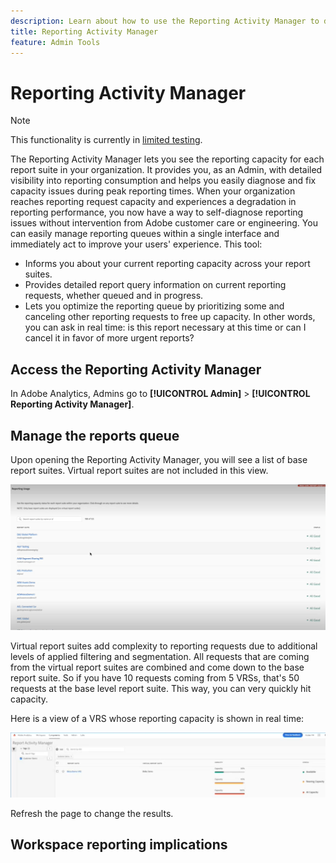 ```yaml
---
description: Learn about how to use the Reporting Activity Manager to diagnose and fix capacity issues during peak reporting times.
title: Reporting Activity Manager
feature: Admin Tools
---
```


# Reporting Activity Manager

>[!NOTE]
>
>This functionality is currently in [limited testing](/help/release-notes/releases.md).

The Reporting Activity Manager lets you see the reporting capacity for each report suite in your organization. It provides you, as an Admin, with detailed visibility into reporting consumption and helps you easily diagnose and fix capacity issues during peak reporting times. When your organization reaches reporting request capacity and experiences a degradation in reporting performance, you now have a way to self-diagnose reporting issues without intervention from Adobe customer care or engineering. You can easily manage reporting queues within a single interface and immediately act​​ to improve your users' experience. This tool:

* Informs you about your current reporting capacity  across your report suites.
* Provides detailed report query information on current reporting requests, whether queued and in progress.
* Lets you optimize the reporting queue by prioritizing some and canceling other reporting requests to free up capacity. In other words, you can ask in real time: is this report necessary at this time or can I cancel it in favor of more urgent reports?

## Access the Reporting Activity Manager

In Adobe Analytics, Admins go to **[!UICONTROL Admin]** > **[!UICONTROL Reporting Activity Manager]**.

## Manage the reports queue

Upon opening the Reporting Activity Manager, you will see a list of base report suites. Virtual report suites are not included in this view.  

![reports queue](assets/reporting-activity1.png)

Virtual report suites add complexity to reporting requests due to additional levels of applied filtering and segmentation. All requests that are coming from the virtual report suites are combined and come down to the base report suite. So if you have 10 requests coming from 5 VRSs, that's 50 requests at the base level report suite. This way, you can very quickly hit capacity. 

Here is a view of a VRS whose reporting capacity is shown in real time:

![virtual report suites](assets/reporting-activity-vrs.png)

Refresh the page to change the results.

## Workspace reporting implications





